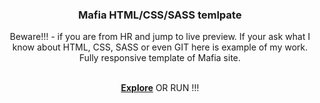 <div align="center">
  <h3 align="center">Mafia HTML/CSS/SASS temlpate</h3>

  <p align="center">
    Beware!!! - if you are from HR and jump to live preview.
    If your ask what I know about HTML, CSS, SASS or even GIT here is example of my work. Fully responsive template of Mafia site.
  </p>
    <p align="center">
        <br />
        <a href="http://hrdemo.datea.studio"><strong>Explore</strong></a>
        OR
        RUN !!!
    </p>
</div>
